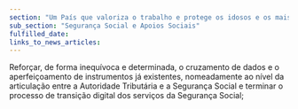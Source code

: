 ```yaml
---
section: "Um País que valoriza o trabalho e protege os idosos e os mais vulneráveis"
sub_section: "Segurança Social e Apoios Sociais"
fulfilled_date:
links_to_news_articles:
---
```


Reforçar, de forma inequívoca e determinada, o cruzamento de dados e o aperfeiçoamento de instrumentos já existentes, nomeadamente ao nível da articulação entre a Autoridade Tributária e a Segurança Social e terminar o processo de transição digital dos serviços da Segurança Social;